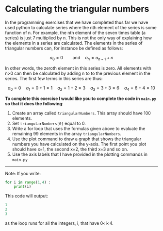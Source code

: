 # Calculating the triangular numbers

In the programming exercises that we have completed thus far we have used python to calculate series where the nth element of the series is some function of n.  For example, the nth element of the seven times table (a series) is just 7 multiplied by n.  This is not the only way of explaining how the elements in a series are calculated.  The elements in the series of triangular numbers can, for instance be defined as follows:

$$
a_0=0\qquad\textrm{and}\quad a_n=a_{n-1}+n
$$

In other words, the zeroth element in this series is zero. All elements with n>0 can then be calculated by adding n to to the previous element in the series.  The first few terms in this series are thus:

$$
a_0=0\quad a_1=0+1=1\quad a_2=1+2=3\quad a_3=3+3=6\quad a_4=6+4=10
$$

__To complete this exercise I would like you to complete the code in `main.py` so that it does the following__:

1. Create an array called `triangularNumbers`.  This array should have 100 elements.
2. Set `triangularNumbers[0]` equal to 0.
3. Write a for loop that uses the formulas given above to evaluate the remaining 99 elements in the array `triangularNumbers`.
4. Use the plot command to draw a graph that shows the triangular numbers you have calculated on the y-axis.  The first point you plot should have x=1, the second x=2, the third x=3 and so on. 
5. Use the axis labels that I have provided in the plotting commands in `main.py`

***

Note: If you write:

```python
for i in range(1,4) : 
    print(i) 
```

This code will output:

```python
1
2
3
```

as the loop runs for all the integers, i, that have 0<i<4. 
